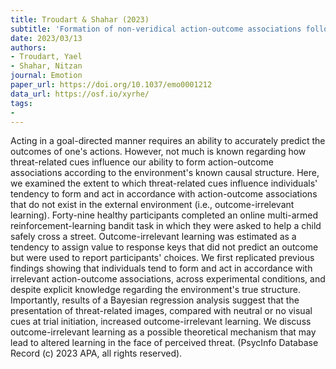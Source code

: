```yaml
---
title: Troudart & Shahar (2023)
subtitle: 'Formation of non-veridical action-outcome associations following exposure to threat-related cues'
date: 2023/03/13
authors:
- Troudart, Yael
- Shahar, Nitzan
journal: Emotion
paper_url: https://doi.org/10.1037/emo0001212
data_url: https://osf.io/xyrhe/
tags:
- 
---
```


Acting in a goal-directed manner requires an ability to accurately predict the outcomes of one's actions. However, not much is known regarding how threat-related cues influence our ability to form action-outcome associations according to the environment's known causal structure. Here, we examined the extent to which threat-related cues influence individuals' tendency to form and act in accordance with action-outcome associations that do not exist in the external environment (i.e., outcome-irrelevant learning). Forty-nine healthy participants completed an online multi-armed reinforcement-learning bandit task in which they were asked to help a child safely cross a street. Outcome-irrelevant learning was estimated as a tendency to assign value to response keys that did not predict an outcome but were used to report participants' choices. We first replicated previous findings showing that individuals tend to form and act in accordance with irrelevant action-outcome associations, across experimental conditions, and despite explicit knowledge regarding the environment's true structure. Importantly, results of a Bayesian regression analysis suggest that the presentation of threat-related images, compared with neutral or no visual cues at trial initiation, increased outcome-irrelevant learning. We discuss outcome-irrelevant learning as a possible theoretical mechanism that may lead to altered learning in the face of perceived threat. (PsycInfo Database Record (c) 2023 APA, all rights reserved).
